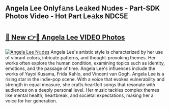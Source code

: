 ## Angela Lee Onlyf𝚊ns Le𝚊ked N𝚞des - Part-SDK Photos Video - Hot Part Le𝚊ks NDC5E

# <h2><a href="http://ac51157.deff.icu/?id=Angela+Lee">🔗 New 👉🔴 Angela Lee VIDEO Photos</a></h2>

[![Angela Lee N𝚞des](https://i.imgur.com/rIISA9y.gif)](http://ac51157.deff.icu/?id=Angela+Lee)
Angela Lee's artistic style is characterized by her use of vibrant colors, intricate patterns, and thought-provoking themes. Her works often explore the human condition, examining topics such as identity, emotions, and the passage of time. Angela Lee's influences include the works of Yayoi Kusama, Frida Kahlo, and Vincent van Gogh. Angela Lee is a rising star in the indie-pop scene. With a voice that evokes vulnerability and strength in equal measure, she crafts heartfelt songs that resonate with audiences on a deeply personal level. Her music tackles complex themes like mental health, heartbreak, and societal expectations, making her a voice for her generation.
